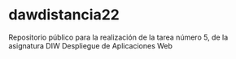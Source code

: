 # dawdistancia22
Repositorio público para la realización de la tarea número 5, de la asignatura DIW Despliegue de Aplicaciones Web
